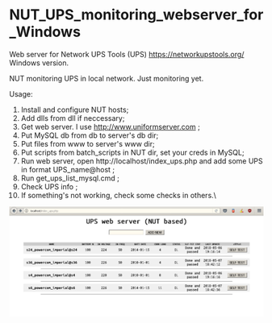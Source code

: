 # NUT_UPS_monitoring_webserver_for_Windows

Web server for Network UPS Tools (UPS) https://networkupstools.org/ Windows version.

NUT monitoring UPS in local network. Just monitoring yet.

Usage:
1. Install and configure NUT hosts;
2. Add dlls from dll if neccessary;
3. Get web server. I use http://www.uniformserver.com ;
4. Put MySQL db from db to server's db dir;
5. Put files from www to server's www dir;
6. Put scripts from batch_scripts in NUT dir, set your creds in MySQL;
7. Run web server, open http://localhost/index_ups.php and add some UPS in format UPS_name@host ;
8. Run get_ups_list_mysql.cmd ;
9. Check UPS info ;
10. If something's not working, check some checks in others.\

<img src="https://github.com/automatize-it/NUT_UPS_monitoring_webserver_for_Windows/blob/master/scrshts/NUT_webserver_main_if.png"/>

